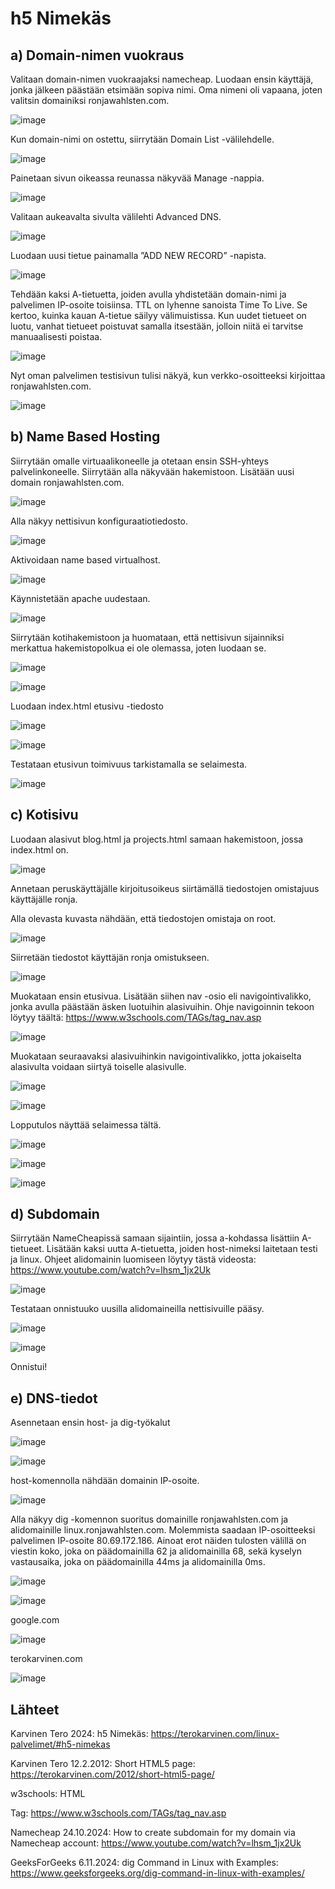 # h5 Nimekäs
## a) Domain-nimen vuokraus
Valitaan domain-nimen vuokraajaksi namecheap. Luodaan ensin käyttäjä, jonka jälkeen päästään etsimään sopiva nimi. Oma nimeni oli vapaana, joten valitsin domainiksi ronjawahlsten.com.

![image](https://github.com/user-attachments/assets/4518c96f-202d-49ae-acc9-3e110e0459d7)


Kun domain-nimi on ostettu, siirrytään Domain List -välilehdelle.

![image](https://github.com/user-attachments/assets/a0811968-da4f-4f89-aad8-117435ba513f)

Painetaan sivun oikeassa reunassa näkyvää Manage -nappia.

![image](https://github.com/user-attachments/assets/3f63b758-5c93-41d4-a7c0-80ad65229e5f)

Valitaan aukeavalta sivulta välilehti Advanced DNS.

![image](https://github.com/user-attachments/assets/62e3a9d4-bde9-4f2a-9cbc-8c16b83809e5)

Luodaan uusi tietue painamalla ”ADD NEW RECORD” -napista.

![image](https://github.com/user-attachments/assets/42666258-8240-41db-9fb3-72cced7d4f79)

Tehdään kaksi A-tietuetta, joiden avulla yhdistetään domain-nimi ja palvelimen IP-osoite toisiinsa. TTL on lyhenne sanoista Time To Live. Se kertoo, kuinka kauan A-tietue säilyy välimuistissa. Kun uudet tietueet on luotu, vanhat tietueet poistuvat samalla itsestään, jolloin niitä ei tarvitse manuaalisesti poistaa.

![image](https://github.com/user-attachments/assets/0c1c8221-9f7d-4590-ab97-a4c9f016b620)

Nyt oman palvelimen testisivun tulisi näkyä, kun verkko-osoitteeksi kirjoittaa ronjawahlsten.com.

![image](https://github.com/user-attachments/assets/924a5442-7cda-4aa1-a37f-2d7422b2ba84)


## b) Name Based Hosting
Siirrytään omalle virtuaalikoneelle ja otetaan ensin SSH-yhteys palvelinkoneelle. Siirrytään alla näkyvään hakemistoon. Lisätään uusi domain ronjawahlsten.com.

![image](https://github.com/user-attachments/assets/f3e4677a-11f6-4f7b-b10c-60a7f41b77d1)

Alla näkyy nettisivun konfiguraatiotiedosto.

![image](https://github.com/user-attachments/assets/f29b5dbb-77b9-4642-917b-cc2068db8f8c)

Aktivoidaan name based virtualhost.

![image](https://github.com/user-attachments/assets/26512c56-8c7f-4d18-8cd3-bcbb03887646)

Käynnistetään apache uudestaan.

![image](https://github.com/user-attachments/assets/79f321a7-7816-423c-be9f-ead8e120e956)

Siirrytään kotihakemistoon ja huomataan, että nettisivun sijainniksi merkattua hakemistopolkua ei ole olemassa, joten luodaan se.

![image](https://github.com/user-attachments/assets/3c3879ba-90e0-4951-a3fb-2adb23757b78)

![image](https://github.com/user-attachments/assets/a8780fe6-edbc-42f6-a969-b7a8db989fa4)

Luodaan index.html etusivu -tiedosto

![image](https://github.com/user-attachments/assets/52214820-5fcf-46d8-b96a-baf4e89c2208)

![image](https://github.com/user-attachments/assets/1298c74b-1367-4ea1-ad2f-49a573d8c054)

Testataan etusivun toimivuus tarkistamalla se selaimesta.

![image](https://github.com/user-attachments/assets/1fabdc6f-55ed-49d2-bd58-5b983cf6e442)

## c) Kotisivu

Luodaan alasivut blog.html ja projects.html samaan hakemistoon, jossa index.html on.

![image](https://github.com/user-attachments/assets/c19c590f-eeea-402a-98af-e226ef710c9d)

Annetaan peruskäyttäjälle kirjoitusoikeus siirtämällä tiedostojen omistajuus käyttäjälle ronja.

Alla olevasta kuvasta nähdään, että tiedostojen omistaja on root.

![image](https://github.com/user-attachments/assets/ab5e09a3-cf39-4f7e-ab5b-1136f2d60b17)

Siirretään tiedostot käyttäjän ronja omistukseen.

![image](https://github.com/user-attachments/assets/a701c507-9bc5-4808-be04-2344bb57f35f)

Muokataan ensin etusivua. Lisätään siihen nav -osio eli navigointivalikko, jonka avulla päästään äsken luotuihin alasivuihin. Ohje navigoinnin tekoon löytyy täältä: https://www.w3schools.com/TAGs/tag_nav.asp

![image](https://github.com/user-attachments/assets/aab3c4d0-b99f-4c1c-b94b-de5470a2c6dc)

Muokataan seuraavaksi alasivuihinkin navigointivalikko, jotta jokaiselta alasivulta voidaan siirtyä toiselle alasivulle.

![image](https://github.com/user-attachments/assets/5dad3cb6-6541-456d-bcd4-84d3d17fa718)

![image](https://github.com/user-attachments/assets/24f85447-b3e5-47e0-a09f-594e23ef4ebe)

Lopputulos näyttää selaimessa tältä.

![image](https://github.com/user-attachments/assets/d4496a38-78d8-4575-8ba9-953f5fe36a96)

![image](https://github.com/user-attachments/assets/a0a00795-c8ff-4560-ae03-0939937e677c)

![image](https://github.com/user-attachments/assets/5d3e57bf-b822-4405-ab50-623602da129c)

## d) Subdomain

Siirrytään NameCheapissä samaan sijaintiin, jossa a-kohdassa lisättiin A-tietueet. Lisätään kaksi uutta A-tietuetta, joiden host-nimeksi laitetaan testi ja linux. Ohjeet alidomainin luomiseen löytyy tästä videosta: https://www.youtube.com/watch?v=lhsm_1jx2Uk

![image](https://github.com/user-attachments/assets/e583adf9-1ee5-4181-8a23-58274d23532d)


Testataan onnistuuko uusilla alidomaineilla nettisivuille pääsy.

![image](https://github.com/user-attachments/assets/b553cfc1-766e-4b53-93a9-257048017bf1)

![image](https://github.com/user-attachments/assets/bb0539ac-d7eb-425b-8ff3-e2b590a532ab)


Onnistui!

## e) DNS-tiedot

Asennetaan ensin host- ja dig-työkalut

![image](https://github.com/user-attachments/assets/bed72478-9766-42cb-884b-14c0bff51d74)

![image](https://github.com/user-attachments/assets/e3a1db6a-36b9-4e7c-8680-fe8c6b4b42e7)

host-komennolla nähdään domainin IP-osoite.

![image](https://github.com/user-attachments/assets/fee54e82-630f-4da3-bd26-b4c5f4f41482)


Alla näkyy dig -komennon suoritus domainille ronjawahlsten.com ja alidomainille linux.ronjawahlsten.com. Molemmista saadaan IP-osoitteeksi palvelimen IP-osoite 80.69.172.186. Ainoat erot näiden tulosten välillä on viestin koko, joka on päädomainilla 62 ja alidomainilla 68, sekä kyselyn vastausaika, joka on päädomainilla 44ms ja alidomainilla 0ms.

![image](https://github.com/user-attachments/assets/637daac3-6f71-4058-a4ca-2d2726f9ec51)

![image](https://github.com/user-attachments/assets/c54e4cce-d52a-4bbd-b37d-4b0864bbd277)



google.com

![image](https://github.com/user-attachments/assets/433b20a0-e45e-4168-822f-8661b0889584)


terokarvinen.com

![image](https://github.com/user-attachments/assets/0061a22f-0be8-44ec-bbe3-810fbf8775c3)


## Lähteet

Karvinen Tero 2024: h5 Nimekäs: https://terokarvinen.com/linux-palvelimet/#h5-nimekas

Karvinen Tero 12.2.2012: Short HTML5 page: https://terokarvinen.com/2012/short-html5-page/

w3schools: HTML <nav> Tag: https://www.w3schools.com/TAGs/tag_nav.asp

Namecheap 24.10.2024: How to create subdomain for my domain via Namecheap account: https://www.youtube.com/watch?v=lhsm_1jx2Uk

GeeksForGeeks 6.11.2024: dig Command in Linux with Examples: https://www.geeksforgeeks.org/dig-command-in-linux-with-examples/
